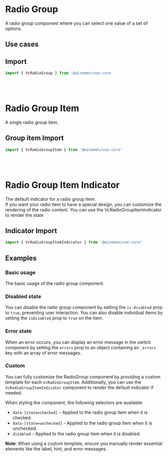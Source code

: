 # Radio Group

A radio group component where you can select one value of a set of options.

## Use cases

<BulletList
  :items="[
    {
      description: 'When you want to allow users to only select a single option.',
      variant: 'good',
    },
    {
      description: 'When you want to allow users to select multiple options from a short list.',
      variant: 'bad',
      link: {
        label: 'Checkbox Group',
        href: '/vue-core/components/checkbox-group/checkbox-group.html',
      },
    },
    {
      description: 'When the list of options is extensive, or if you want to include a search field.',
      variant: 'bad',
      link: {
        label: 'Select',
        href: '/vue-core/components/select/select',
      },
    }
  ]"
/>

## Import

```ts
import { VcRadioGroup } from '@wisemen/vue-core'
```

<!-- @include: ./radio-group-meta.md -->

<br />
<br />

# Radio Group Item

A single radio group item.

## Group item Import

```ts
import { VcRadioGroupItem } from '@wisemen/vue-core'
```

<!-- @include: ./radio-group-item-meta.md -->

<br />
<br />

# Radio Group Item Indicator

The default indicator for a radio group item. <br>
If you want your radio item to have a special design, you can customize the rendering of the radio content.
You can use the VcRadioGroupItemIndicator to render the state

## Indicator Import

```ts
import { VcRadioGroupItemIndicator } from '@wisemen/vue-core'
```

<!-- @include: ./radio-group-item-indicator-meta.md -->

## Examples

### Basic usage
The basic usage of the radio group component.

<ComponentPreviewV1 name="radio-group/simple" />

### Disabled state
You can disable the radio group component by setting the `is-disabled` prop to `true`, preventing user interaction. You can also disable individual items by setting the `isDisabled` prop to `true` on the item.

<ComponentPreviewV1 name="radio-group/disabled" />

### Error state
When an error occurs, you can display an error message in the switch component by setting the `errors` prop to an object containing an `_errors` key with an array of error messages.

<ComponentPreviewV1 name="radio-group/error" />

### Custom
You can fully customize the RadioGroup component by providing a custom template for each `VcRadioGroupItem`. Additionally, you can use the `VcRadioGroupItemIndicator` component to render the default indicator if needed.

When styling the component, the following selectors are available:

- `data-[state=checked]` - Applied to the radio group item when it is checked.
- `data-[state=unchecked]` - Applied to the radio group item when it is unchecked.
- `disabled` - Applied to the radio group item when it is disabled.

**Note**: When using a custom template, ensure you manually render essential elements like the label, hint, and error messages.

<ComponentPreviewV1 name="radio-group/custom" />
